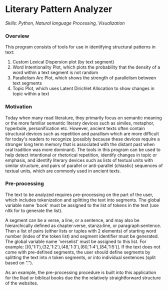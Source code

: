 # Literary Pattern Analyzer
*Skills: Python, Natural language Processing, Visualization*

### Overview
This program consists of tools for use in identifying structural patterns in text:
1. Custom Lexical Dispersion plot (by text segment)
2. Word Intentionality Plot, which plots the probability that the density of a word within a text segment is not random
3. Parallelism Arc Plot, which shows the strength of parallelism between text segments
4. Topic Plot, which uses Latent Dirichlet Allocation to show changes in topic within a text

### Motivation
Today when many read literature, they primarily focus on semantic meaning or the more familiar semantic literary devices such as similes, metaphor, hyperbole, personification etc. However, ancient texts often contain structural devices such as repetition and parallism which are more difficult for today's readers to recognize (possibly because these devices require a stronger long term memory that is associated with the distant past when oral tradition was more dominant). The tools in this program can be used to help detect intentional or rhetorical repetition, identify changes in topic or emphasis, and identify literary devices such as lists of textual units with similar structure, and pairs of parallel or anti-parallel (chiastic) sequences of textual units, which are commonly used in ancient texts.

### Pre-processing
The text to be analyzed requires pre-processing on the part of the user, which includes tokenization and splitting the text into segments. The global variable name 'book' must be assigned to the list of tokens in the text (use nltk for to generate the list).

A segment can be a verse, a line, or a sentence, and may also be hierarchically defined as chapter:verse, stanza:line, or paragraph:sentence. Then a list of pairs (either lists or tuples with 2 elements) of starting word number (index of the token list) and segment identifier must be generated. The global variable name 'verselist' must be assigned to this list. For example: \[(0,'1:1'),(32,'1:2'),(48,'1:3'),(60,'1:4'),(84,'1:5')\]. If the text does not come with pre-defined segments, the user should define segments by splitting the text into *n* token segments, or into individual sentences (split based on ".").

As an example, the pre-processing procedure is built into this application for the Iliad or biblical books due the the relatively straightforward structure of the websites.
